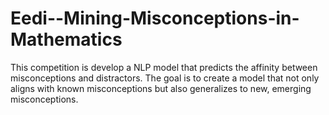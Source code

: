 # Eedi--Mining-Misconceptions-in-Mathematics
This competition is develop a NLP model that predicts the affinity between misconceptions and distractors. The goal is to create a model that not only aligns with known misconceptions but also generalizes to new, emerging misconceptions. 
